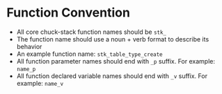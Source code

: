 # Function Convention

- All core chuck-stack function names should be `stk_`
- The function name should use a noun + verb format to describe its behavior
- An example function name: `stk_table_type_create`
- All function parameter names should end with `_p` suffix. For example: `name_p`
- All function declared variable names should end with `_v` suffix. For example: `name_v`
 <!-- - concept of function => create_from vs create_into -- attempt to support both when possible - TODO: better define these terms -->
